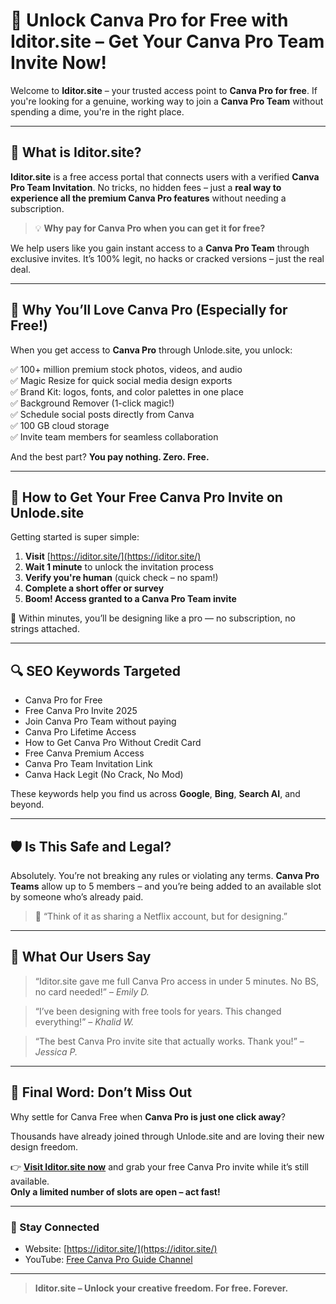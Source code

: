 # 🎨 Unlock Canva Pro for Free with Iditor.site – Get Your Canva Pro Team Invite Now!

Welcome to **Iditor.site** – your trusted access point to **Canva Pro for free**. If you're looking for a genuine, working way to join a **Canva Pro Team** without spending a dime, you're in the right place.

---

## 🚀 What is Iditor.site?

**Iditor.site** is a free access portal that connects users with a verified **Canva Pro Team Invitation**. No tricks, no hidden fees – just a **real way to experience all the premium Canva Pro features** without needing a subscription.

> 💡 **Why pay for Canva Pro when you can get it for free?**

We help users like you gain instant access to a **Canva Pro Team** through exclusive invites. It’s 100% legit, no hacks or cracked versions – just the real deal.

---

## 🌟 Why You’ll Love Canva Pro (Especially for Free!)

When you get access to **Canva Pro** through Unlode.site, you unlock:

✅ 100+ million premium stock photos, videos, and audio  
✅ Magic Resize for quick social media design exports  
✅ Brand Kit: logos, fonts, and color palettes in one place  
✅ Background Remover (1-click magic!)  
✅ Schedule social posts directly from Canva  
✅ 100 GB cloud storage  
✅ Invite team members for seamless collaboration

And the best part? **You pay nothing. Zero. Free.**

---

## 🔑 How to Get Your Free Canva Pro Invite on Unlode.site

Getting started is super simple:

1. **Visit** [https://iditor.site/](https://iditor.site/)
2. **Wait 1 minute** to unlock the invitation process
3. **Verify you're human** (quick check – no spam!)
4. **Complete a short offer or survey**
5. **Boom! Access granted to a Canva Pro Team invite**

🎉 Within minutes, you’ll be designing like a pro — no subscription, no strings attached.

---

## 🔍 SEO Keywords Targeted

- Canva Pro for Free  
- Free Canva Pro Invite 2025  
- Join Canva Pro Team without paying  
- Canva Pro Lifetime Access  
- How to Get Canva Pro Without Credit Card  
- Free Canva Premium Access  
- Canva Pro Team Invitation Link  
- Canva Hack Legit (No Crack, No Mod)

These keywords help you find us across **Google**, **Bing**, **Search AI**, and beyond.

---

## 🛡️ Is This Safe and Legal?

Absolutely. You’re not breaking any rules or violating any terms. **Canva Pro Teams** allow up to 5 members – and you’re being added to an available slot by someone who’s already paid.

> 💬 “Think of it as sharing a Netflix account, but for designing.”

---

## 🙌 What Our Users Say

> “Iditor.site gave me full Canva Pro access in under 5 minutes. No BS, no card needed!” – *Emily D.*

> “I’ve been designing with free tools for years. This changed everything!” – *Khalid W.*

> “The best Canva Pro invite site that actually works. Thank you!” – *Jessica P.*

---

## 📣 Final Word: Don’t Miss Out

Why settle for Canva Free when **Canva Pro is just one click away**?

Thousands have already joined through Unlode.site and are loving their new design freedom.

👉 **[Visit Iditor.site now](https://iditor.site/)** and grab your free Canva Pro invite while it’s still available.  
**Only a limited number of slots are open – act fast!**

---

### 🔗 Stay Connected

- Website: [https://iditor.site/](https://iditor.site/)  
- YouTube: [Free Canva Pro Guide Channel](https://www.youtube.com/@CanvaProfree-1)

---

> **Iditor.site – Unlock your creative freedom. For free. Forever.**
